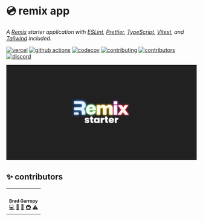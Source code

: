 # 💿 remix app

_A [Remix][remix] starter application with [ESLint][eslint], [Prettier][prettier], [TypeScript][typescript], [Vitest][vitest], and [Tailwind][tailwind] included._

[![vercel][vercel-badge]][vercel]
[![github actions][github-actions-badge]][github-actions]
[![codecov][codecov-badge]][codecov]
[![contributing][contributing-badge]][contributing]
[![contributors][contributors-badge]][contributors]
[![discord][discord-badge]][discord]

<p align="center">
    <a href="https://remix-app-bradgarropy.vercel.app">
        <img alt="remix app" src="./public/github.png" width="800">
    </a>
</p>

## ✨ contributors

<!-- ALL-CONTRIBUTORS-LIST:START - Do not remove or modify this section -->
<!-- prettier-ignore-start -->
<!-- markdownlint-disable -->
<table>
  <tr>
    <td align="center"><a href="https://bradgarropy.com"><img src="https://avatars.githubusercontent.com/u/11336745?v=4?s=100" width="100px;" alt=""/><br /><sub><b>Brad Garropy</b></sub></a><br /><a href="https://github.com/bradgarropy/remix-app/commits?author=bradgarropy" title="Code">💻</a> <a href="#design-bradgarropy" title="Design">🎨</a> <a href="https://github.com/bradgarropy/remix-app/commits?author=bradgarropy" title="Documentation">📖</a> <a href="#infra-bradgarropy" title="Infrastructure (Hosting, Build-Tools, etc)">🚇</a> <a href="https://github.com/bradgarropy/remix-app/commits?author=bradgarropy" title="Tests">⚠️</a></td>
  </tr>
</table>

<!-- markdownlint-restore -->
<!-- prettier-ignore-end -->

<!-- ALL-CONTRIBUTORS-LIST:END -->

[vercel]: https://vercel.com/bradgarropy/remix-app
[vercel-badge]: https://img.shields.io/github/deployments/bradgarropy/remix-app/production?label=vercel&style=flat-square
[github-actions]: https://github.com/bradgarropy/remix-app/actions
[github-actions-badge]: https://img.shields.io/github/workflow/status/bradgarropy/remix-app/%F0%9F%A7%AA%20test?style=flat-square
[codecov]: https://app.codecov.io/gh/bradgarropy/remix-app
[codecov-badge]: https://img.shields.io/codecov/c/github/bradgarropy/remix-app?style=flat-square
[contributing]: https://github.com/bradgarropy/remix-app/blob/main/contributing.md
[contributing-badge]: https://img.shields.io/badge/PRs-welcome-success?style=flat-square
[contributors]: #-Contributors
[contributors-badge]: https://img.shields.io/github/all-contributors/bradgarropy/remix-app?style=flat-square
[discord]: https://bradgarropy.com/discord
[discord-badge]: https://img.shields.io/discord/748196643140010015?style=flat-square
[eslint]: https://eslint.org
[prettier]: https://prettier.io
[typescript]: https://typescriptlang.org
[vitest]: https://vitest.dev
[tailwind]: https://tailwindcss.com
[remix]: https://remix.run
